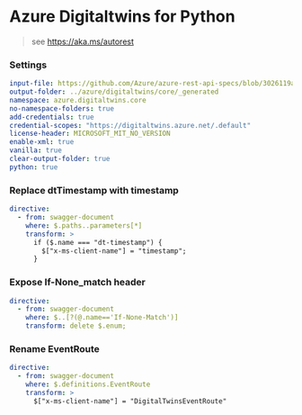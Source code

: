 # Azure Digitaltwins for Python

> see https://aka.ms/autorest

### Settings
``` yaml
input-file: https://github.com/Azure/azure-rest-api-specs/blob/3026119ab41bbce77275cfa3a1afbabf43af5aea/specification/digitaltwins/data-plane/Microsoft.DigitalTwins/preview/2021-06-30-preview/digitaltwins.json
output-folder: ../azure/digitaltwins/core/_generated
namespace: azure.digitaltwins.core
no-namespace-folders: true
add-credentials: true
credential-scopes: "https://digitaltwins.azure.net/.default"
license-header: MICROSOFT_MIT_NO_VERSION
enable-xml: true
vanilla: true
clear-output-folder: true
python: true
```

### Replace dtTimestamp with timestamp

```yaml
directive:
  - from: swagger-document
    where: $.paths..parameters[*]
    transform: >
      if ($.name === "dt-timestamp") {
        $["x-ms-client-name"] = "timestamp";
      }
```

### Expose If-None_match header

```yaml
directive:
  - from: swagger-document
    where: $..[?(@.name=='If-None-Match')]
    transform: delete $.enum;
```

### Rename EventRoute

```yaml
directive:
  - from: swagger-document
    where: $.definitions.EventRoute
    transform: >
      $["x-ms-client-name"] = "DigitalTwinsEventRoute"
```